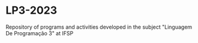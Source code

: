 # LP3-2023
Repository of programs and activities developed in the subject "Linguagem De Programação 3" at IFSP

